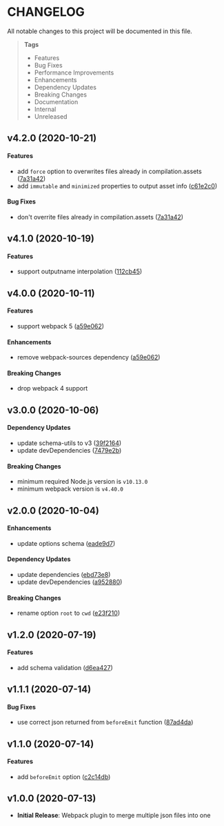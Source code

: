 # CHANGELOG

All notable changes to this project will be documented in this file.

> **Tags**
>
> - Features
> - Bug Fixes
> - Performance Improvements
> - Enhancements
> - Dependency Updates
> - Breaking Changes
> - Documentation
> - Internal
> - Unreleased

## v4.2.0 (2020-10-21)

#### Features

- add `force` option to overwrites files already in compilation.assets ([7a31a42](https://github.com/sibiraj-s/merge-json-webpack-plugin/commit/7a31a42))
- add `immutable` and `minimized` properties to output asset info ([c61e2c0](https://github.com/sibiraj-s/merge-json-webpack-plugin/commit/c61e2c0))

#### Bug Fixes

- don't overrite files already in compilation.assets ([7a31a42](https://github.com/sibiraj-s/merge-json-webpack-plugin/commit/7a31a42))

## v4.1.0 (2020-10-19)

#### Features

- support outputname interpolation ([112cb45](https://github.com/sibiraj-s/merge-json-webpack-plugin/commit/112cb45))

## v4.0.0 (2020-10-11)

#### Features

- support webpack 5 ([a59e062](https://github.com/sibiraj-s/merge-json-webpack-plugin/commit/a59e062))

#### Enhancements

- remove webpack-sources dependency ([a59e062](https://github.com/sibiraj-s/merge-json-webpack-plugin/commit/a59e062))

#### Breaking Changes

- drop webpack 4 support

## v3.0.0 (2020-10-06)

#### Dependency Updates

- update schema-utils to v3 ([39f2164](https://github.com/sibiraj-s/merge-json-webpack-plugin/commit/39f2164))
- update devDependencies ([7479e2b](https://github.com/sibiraj-s/merge-json-webpack-plugin/commit/7479e2b))

#### Breaking Changes

- minimum required Node.js version is `v10.13.0`
- minimum webpack version is `v4.40.0`

## v2.0.0 (2020-10-04)

#### Enhancements

- update options schema ([eade9d7](https://github.com/sibiraj-s/merge-json-webpack-plugin/commit/eade9d7))

#### Dependency Updates

- update dependencies ([ebd73e8](https://github.com/sibiraj-s/merge-json-webpack-plugin/commit/ebd73e8))
- update devDependencies ([a952880](https://github.com/sibiraj-s/merge-json-webpack-plugin/commit/a952880))

#### Breaking Changes

- rename option `root` to `cwd` ([e23f210](https://github.com/sibiraj-s/merge-json-webpack-plugin/commit/e23f210))

## v1.2.0 (2020-07-19)

#### Features

- add schema validation ([d6ea427](https://github.com/sibiraj-s/merge-json-webpack-plugin/commit/d6ea427))

## v1.1.1 (2020-07-14)

#### Bug Fixes

- use correct json returned from `beforeEmit` function ([87ad4da](https://github.com/sibiraj-s/merge-json-webpack-plugin/commit/87ad4da))

## v1.1.0 (2020-07-14)

#### Features

- add `beforeEmit` option ([c2c14db](https://github.com/sibiraj-s/merge-json-webpack-plugin/commit/c2c14db))

## v1.0.0 (2020-07-13)

- **Initial Release**: Webpack plugin to merge multiple json files into one
